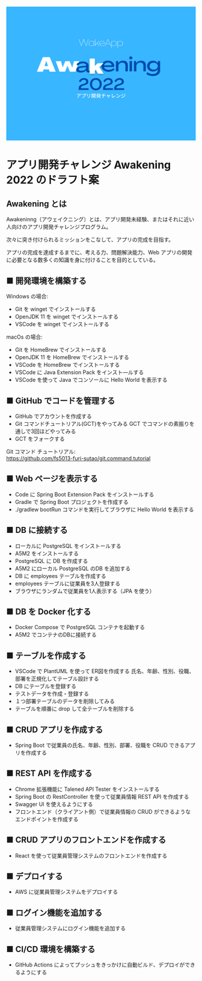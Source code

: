 ![Awakening 2022](./images/awk.png)
# アプリ開発チャレンジ Awakening 2022 のドラフト案

## Awakening とは

Awakeninng（アウェイクニング）とは、アプリ開発未経験、またはそれに近い人向けのアプリ開発チャレンジプログラム。

次々に突き付けられるミッションをこなして、アプリの完成を目指す。

アプリの完成を達成するまでに、考える力、問題解決能力、Web アプリの開発に必要となる数多くの知識を身に付けることを目的としている。

## ■ 開発環境を構築する

Windows の場合:
- Git を winget でインストールする
- OpenJDK 11 を winget でインストールする
- VSCode を winget でインストールする

macOs の場合:
- Git を HomeBrew でインストールする
- OpenJDK 11 を HomeBrew でインストールする
- VSCode を HomeBrew でインストールする
- VSCode に Java Extension Pack をインスト―ルする
- VSCode を使って Java でコンソールに Hello World を表示する

## ■ GitHub でコードを管理する

- GitHub でアカウントを作成する
- Git コマンドチュートリアル(GCT)をやってみる
GCT でコマンドの素振りを通しで3回ほどやってみる
- GCT をフォークする

Git コマンド チュートリアル:  
https://github.com/fs5013-furi-sutao/git.command.tutorial

## ■ Web ページを表示する

- Code に Spring Boot Extension Pack をインストールする
- Gradle で Spring Boot プロジェクトを作成する
- ./gradlew bootRun コマンドを実行してブラウザに Hello World を表示する

## ■ DB に接続する

- ローカルに PostgreSQL をインストールする
- A5M2 をインストールする
- PostgreSQL に DB を作成する
- A5M2 にローカル PostgreSQL のDB を追加する
- DB に employees テーブルを作成する
- employees テーブルに従業員を3人登録する
- ブラウザにランダムで従業員を1人表示する（JPA を使う）

## ■ DB を Docker 化する

- Docker Compose で PostgreSQL コンテナを起動する
- A5M2 でコンテナのDBに接続する

## ■ テーブルを作成する

- VSCode で PlantUML を使って ER図を作成する
 氏名、年齢、性別、役職、部署を正規化してテーブル設計する
- DB にテーブルを登録する
- テストデータを作成・登録する
- １つ部署テーブルのデータを削除してみる
- テーブルを順番に drop して全テーブルを削除する

## ■ CRUD アプリを作成する

- Spring Boot で従業員の氏名、年齢、性別、部署、役職を CRUD できるアプリを作成する

## ■ REST API を作成する

- Chrome 拡張機能に Talened API Tester をインストールする
- Spring Boot の RestController を使って従業員情報 REST API を作成する
- Swagger UI を使えるようにする
- フロントエンド（クライアント側）で従業員情報の CRUD ができるようなエンドポイントを作成する

## ■ CRUD アプリのフロントエンドを作成する

- React を使って従業員管理システムのフロントエンドを作成する

## ■ デプロイする

- AWS に従業員管理システムをデプロイする

## ■ ログイン機能を追加する

- 従業員管理システムにログイン機能を追加する

## ■ CI/CD 環境を構築する

- GitHub Actions によってプッシュをきっかけに自動ビルド、デプロイができるようにする 
